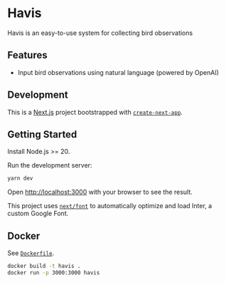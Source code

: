 # Havis

Havis is an easy-to-use system for collecting bird observations

## Features

- Input bird observations using natural language (powered by OpenAI)

## Development

This is a [Next.js](https://nextjs.org/) project bootstrapped with [`create-next-app`](https://github.com/vercel/next.js/tree/canary/packages/create-next-app).

## Getting Started

Install Node.js >= 20.

Run the development server:

```bash
yarn dev
```

Open [http://localhost:3000](http://localhost:3000) with your browser to see the result.

This project uses [`next/font`](https://nextjs.org/docs/basic-features/font-optimization) to automatically optimize and load Inter, a custom Google Font.

## Docker

See [`Dockerfile`](./Dockerfile).

```sh
docker build -t havis .
docker run -p 3000:3000 havis
```
